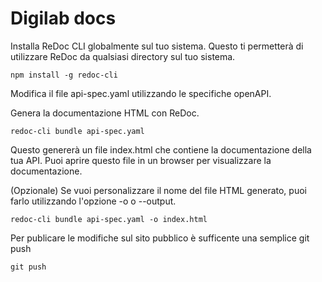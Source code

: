 # Digilab docs

Installa ReDoc CLI globalmente sul tuo sistema. Questo ti permetterà di utilizzare ReDoc da qualsiasi directory sul tuo sistema.

    npm install -g redoc-cli

Modifica il file api-spec.yaml utilizzando le specifiche openAPI.

Genera la documentazione HTML con ReDoc.

    redoc-cli bundle api-spec.yaml

Questo genererà un file index.html che contiene la documentazione della tua API. Puoi aprire questo file in un browser per visualizzare la documentazione.

(Opzionale) Se vuoi personalizzare il nome del file HTML generato, puoi farlo utilizzando l'opzione -o o --output.

    redoc-cli bundle api-spec.yaml -o index.html

Per publicare le modifiche sul sito pubblico è sufficente una semplice git push

    git push
